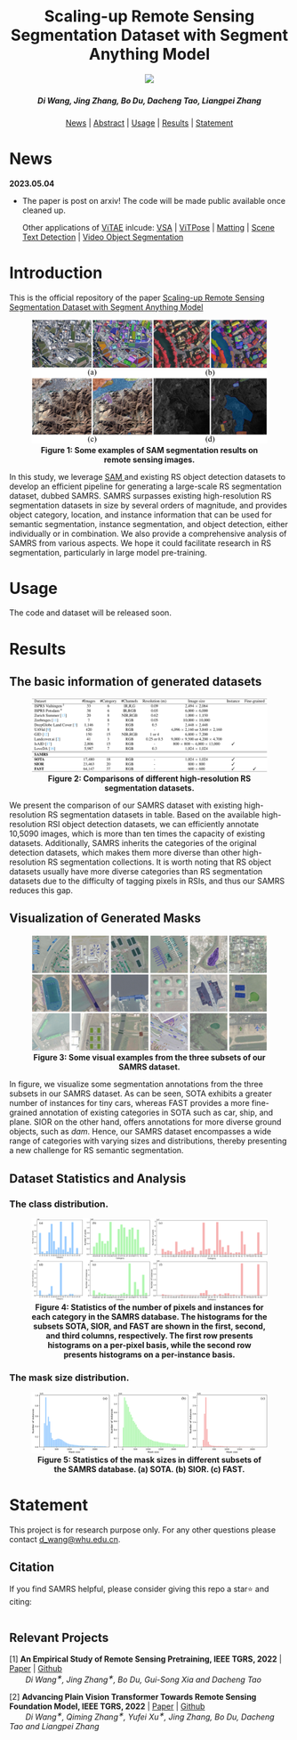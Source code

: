 <h1 align="center"> Scaling-up Remote Sensing Segmentation Dataset with Segment Anything Model </h1>
<p align="center">
<a href="https://arxiv.org/abs/"><img src="https://img.shields.io/badge/arXiv-Paper-<color>"></a>
</p>
<h5 align="center"><em>Di Wang, Jing Zhang, Bo Du, Dacheng Tao, Liangpei Zhang</em></h5>
<p align="center">
  <a href="#news">News</a> |
  <a href="#introduction">Abstract</a> |
  <a href="#usage">Usage</a> |
  <a href="#results">Results</a> |
  <a href="#statement">Statement</a>
</p>




# News

**2023.05.04**

- The paper is post on arxiv! The code will be made public available once cleaned up.


  Other applications of [ViTAE](https://github.com/ViTAE-Transformer/ViTAE-Transformer) inlcude: [VSA](https://github.com/ViTAE-Transformer/ViTAE-VSA) | [ViTPose](https://github.com/ViTAE-Transformer/ViTPose) | [Matting](https://github.com/ViTAE-Transformer/ViTAE-Transformer-Matting) | [Scene Text Detection](https://github.com/ViTAE-Transformer/ViTAE-Transformer-Scene-Text-Detection)  | [Video Object Segmentation](https://github.com/ViTAE-Transformer/VOS-LLB)

# Introduction

This is the official repository of the paper <a href="https://arxiv.org/abs/"> Scaling-up Remote Sensing Segmentation Dataset with Segment Anything Model </a>

<figure>
<img src="Figs/example.png">
<figcaption align = "center"><b>Figure 1: Some examples of SAM segmentation results on remote sensing images. 
 </b></figcaption>
</figure>

<p>

<p align="left"> In this study, we leverage <a href="https://arxiv.org/abs/2304.02643"> SAM </a> and existing RS object detection datasets to develop an efficient pipeline for generating a large-scale RS segmentation dataset, dubbed SAMRS. SAMRS surpasses existing high-resolution RS segmentation datasets in size by several orders of magnitude, and provides object category, location, and instance information that can be used for semantic segmentation, instance segmentation, and object detection, either individually or in combination. We also provide a comprehensive analysis of SAMRS from various aspects. We hope it could facilitate research in RS segmentation, particularly in large model pre-training.


# Usage
The code and dataset will be released soon.


# Results
## The basic information of generated datasets

<figure>
<img src="Figs/compare.png">
<figcaption align = "center"><b>Figure 2: Comparisons of different high-resolution RS segmentation datasets. 
 </b></figcaption>
</figure>

<p>

We present the comparison of our SAMRS dataset with existing high-resolution RS segmentation datasets in table. Based on the available high-resolution RSI object detection datasets, we can efficiently annotate 10,5090 images, which is more than ten times the capacity of existing datasets. Additionally, SAMRS inherits the categories of the original detection datasets, which makes them more diverse than other high-resolution RS segmentation collections. It is worth noting that RS object datasets usually have more diverse categories than RS segmentation datasets due to the difficulty of tagging pixels in RSIs, and thus our SAMRS reduces this gap. 



## Visualization of Generated Masks



<figure>
<img src="Figs/vis.png">
<figcaption align = "center"><b>Figure 3: Some visual examples from the three subsets of our SAMRS dataset.  
 </b></figcaption>
</figure>

<p>

In figure, we visualize some segmentation annotations from the three subsets in our SAMRS dataset. As can be seen, SOTA exhibits a greater number of instances for tiny cars, whereas FAST provides a more fine-grained annotation of existing categories in SOTA such as car, ship, and plane. SIOR on the other hand, offers annotations for more diverse ground objects, such as *dam*. Hence, our SAMRS dataset encompasses a wide range of categories with varying sizes and distributions, thereby presenting a new challenge for RS semantic segmentation.



## Dataset Statistics and Analysis
### The class distribution.

<figure>
<img src="Figs/class.png">
<figcaption align = "center"><b>Figure 4: Statistics of the number of pixels and instances for each category in the SAMRS database. The histograms for the subsets SOTA, SIOR, and FAST are shown in the first, second, and third columns, respectively. The first row presents histograms on a per-pixel basis, while the second row presents histograms on a per-instance basis.</a>  
 </b></figcaption>
</figure>



### The mask size distribution.

<figure>
<img src="Figs/mask_size.png">
<figcaption align = "center"><b>Figure 5: Statistics of the mask sizes in different subsets of the SAMRS database. (a) SOTA. (b) SIOR. (c) FAST.</a>  
 </b></figcaption>
</figure>




# Statement

This project is for research purpose only. For any other questions please contact [d_wang@whu.edu.cn](mailto:d_wang@whu.edu.cn).



## Citation

If you find SAMRS helpful, please consider giving this repo a star:star: and citing:

```

```

## Relevant Projects

[1] <strong>An Empirical Study of Remote Sensing Pretraining, IEEE TGRS, 2022</strong> | [Paper](https://ieeexplore.ieee.org/document/9782149) | [Github](https://github.com/ViTAE-Transformer/RSP)
<br><em>&ensp; &ensp; &ensp;Di Wang<sup>&#8727;</sup>, Jing Zhang<sup>&#8727;</sup>, Bo Du, Gui-Song Xia and Dacheng Tao</em>

[2] <strong>Advancing Plain Vision Transformer Towards Remote Sensing Foundation Model, IEEE TGRS, 2022</strong> | [Paper](https://ieeexplore.ieee.org/document/9956816/) | [Github](https://github.com/ViTAE-Transformer/Remote-Sensing-RVSA)
<br><em>&ensp; &ensp; &ensp;Di Wang<sup>&#8727;</sup>, Qiming Zhang<sup>&#8727;</sup>, Yufei Xu<sup>&#8727;</sup>, Jing Zhang, Bo Du, Dacheng Tao and Liangpei Zhang</em>

